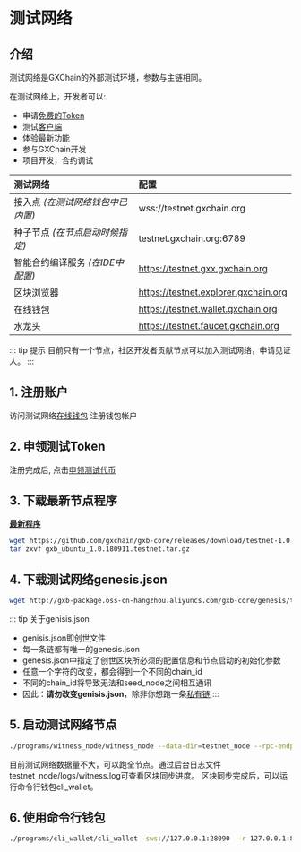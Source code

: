 # 测试网络

## 介绍
测试网络是GXChain的外部测试环境，参数与主链相同。

在测试网络上，开发者可以:

- 申请[免费的Token](http://blockcity.mikecrm.com/2SVDb67)
- 测试[客户端](clients.html)
- 体验最新功能
- 参与GXChain开发
- 项目开发，合约调试

| 测试网络 | 配置 |
| :-- | :-- |
| 接入点 *(在测试网络钱包中已内置)* | wss://testnet.gxchain.org |
| 种子节点 *(在节点启动时候指定)* | testnet.gxchain.org:6789 |
| 智能合约编译服务 *(在IDE中配置)* | https://testnet.gxx.gxchain.org |
| 区块浏览器 | https://testnet.explorer.gxchain.org |
| 在线钱包 | https://testnet.wallet.gxchain.org |
| 水龙头 | https://testnet.faucet.gxchain.org |

::: tip 提示
目前只有一个节点，社区开发者贡献节点可以加入测试网络，申请见证人。
:::

## 1. 注册账户

访问测试网络[在线钱包](https://testnet.wallet.gxchain.org/#/) 注册钱包帐户

## 2. 申领测试Token

注册完成后, 点击[申领测试代币](http://blockcity.mikecrm.com/2SVDb67)

## 3. 下载最新节点程序

[**最新程序**](https://github.com/gxchain/gxb-core/releases/latest)

```bash
wget https://github.com/gxchain/gxb-core/releases/download/testnet-1.0.180911/gxb_ubuntu_1.0.180911.testnet.tar.gz -O gxb_ubuntu_1.0.180911.testnet.tar.gz
tar zxvf gxb_ubuntu_1.0.180911.testnet.tar.gz
```

## 4. 下载测试网络genesis.json

```bash
wget http://gxb-package.oss-cn-hangzhou.aliyuncs.com/gxb-core/genesis/testnet-genesis.json -O genesis.json
```

::: tip 关于genisis.json
- genisis.json即创世文件
- 每一条链都有唯一的genesis.json
- genesis.json中指定了创世区块所必须的配置信息和节点启动的初始化参数
- 任意一个字符的改变，都会得到一个不同的chain_id
- 不同的chain_id将导致无法和seed_node之间相互通讯
- 因此：**请勿改变genisis.json**，除非你想跑一条[私有链](/zh/guide/private_chain)
:::

## 5. 启动测试网络节点

```bash
./programs/witness_node/witness_node --data-dir=testnet_node --rpc-endpoint="0.0.0.0:28090" --p2p-endpoint="0.0.0.0:9999" --seed-nodes='["testnet.gxchain.org:6789"]' --genesis-json genesis.json &
```

目前测试网络数据量不大，可以跑全节点。通过后台日志文件testnet\_node/logs/witness.log可查看区块同步进度。
区块同步完成后，可以运行命令行钱包cli\_wallet。

## 6. 使用命令行钱包

```bash
./programs/cli_wallet/cli_wallet -sws://127.0.0.1:28090  -r 127.0.0.1:8091 --data-dir=testnet_node --chain-id c2af30ef9340ff81fd61654295e98a1ff04b23189748f86727d0b26b40bb0ff4
```
